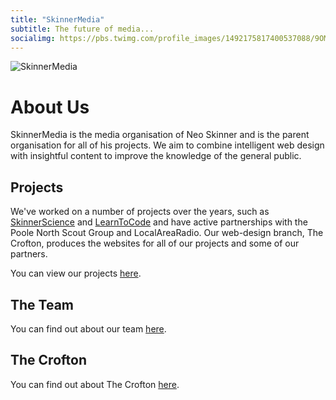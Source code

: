```yaml
---
title: "SkinnerMedia"
subtitle: The future of media...
socialimg: https://pbs.twimg.com/profile_images/1492175817400537088/9OM-21O4.jpg
---
```


![SkinnerMedia](https://pbs.twimg.com/profile_images/1492175817400537088/9OM-21O4.jpg)

# About Us

SkinnerMedia is the media organisation of Neo Skinner and is the parent organisation for all of his projects. We aim to combine intelligent web design with insightful content to improve the knowledge of the general public.

## Projects

We've worked on a number of projects over the years, such as [SkinnerScience](https://skinnerscience.netlify.app) and [LearnToCode](https://learn-tocode.netlify.app) and have active partnerships with the Poole North Scout Group and LocalAreaRadio. Our web-design branch, The Crofton, produces the websites for all of our projects and some of our partners.

You can view our projects [here](https://neoski.tk/projects).

## The Team

You can find out about our team [here](https://neoski.tk/skinnermedia/team).

## The Crofton

You can find out about The Crofton [here](https://neoski.tk/skinnermedia/crofton).
